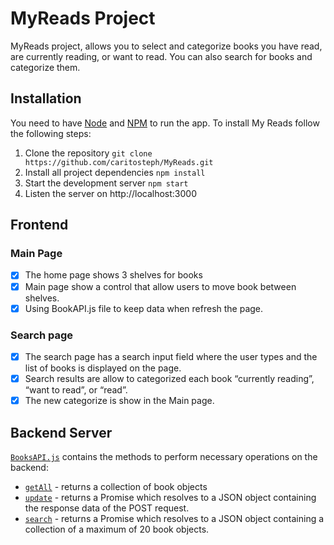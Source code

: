 # MyReads Project

MyReads project, allows you to select and categorize books you have read, are currently reading, or want to read. You can also search for books and categorize them.

## Installation

You need to have [Node](https://nodejs.org/en/download/) and [NPM](https://docs.npmjs.com/cli/install) to run the app.
To install My Reads follow the following steps:
 1. Clone the repository `git clone https://github.com/caritosteph/MyReads.git` 
 2. Install all project dependencies `npm install`
 3. Start the development server `npm start`
 4. Listen the server on http://localhost:3000
 
## Frontend
### Main Page
- [X] The home page shows 3 shelves for books
- [X] Main page show a control that allow users to move book between shelves.
- [X] Using BookAPI.js file to keep data when refresh the page.

### Search page
- [X] The search page has a search input field where the user types and the list of books is displayed on the page.
- [x] Search results are allow to categorized each book “currently reading”, “want to read”, or “read”.
- [x] The new categorize is show in the Main page.

## Backend Server

[`BooksAPI.js`](src/BooksAPI.js) contains the methods to perform necessary operations on the backend:

* [`getAll`](#getall) - returns a collection of book objects
* [`update`](#update) - returns a Promise which resolves to a JSON object containing the response data of the POST request.
* [`search`](#search) - returns a Promise which resolves to a JSON object containing a collection of a maximum of 20 book objects.

